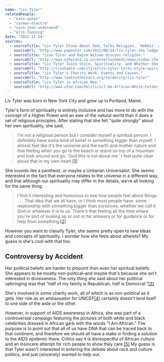 ```yaml
---
name: "Liv Tyler"
relatedPeople:
  - "kate-upton"
  - "carmen-electra"
  - "sara-jean-underwood"
  - "elle-fanning"
date: "2012-11-24"
sources:
  - sourceTitle: "Liv Tyler Glows About Dad; Talks Religion, 'Hobbit' and That Overbite."
    sourceUrl: "http://www.popeater.com/2011/06/24/liv-tyler-the-ledge-steven-hobbit-religion-overbite/"
  - sourceTitle: "Live Tyler and Rainn Wilson discuss religion."
    sourceUrl: "http://www.nzherald.co.nz/entertainment/news/video.cfm?c_id=1503078&gal_cid=1501119&gallery_id=118233"
  - sourceTitle: "Liv Tyler Talks Style, Spirituality, and Whether She Would Dress Like Her Dad."
    sourceUrl: "http://crushable.com/style/liv-tyler-talks-style-spirituality-and-whether-she-would-dress-like-her-dad/"
  - sourceTitle: "Liv Tyler's Charity Work, Events and Causes."
    sourceUrl: "http://www.looktothestars.org/celebrity/liv-tyler"
  - sourceTitle: "Liv Tyler is African Now."
    sourceUrl: "http://www.utne.com/Politics/I-Am-African-White-Celebrities-AIDS-Awareness.aspx"
---
```


Liv Tyler was born in New York City and grew up in Portland, Maine.

Tyler's form of spirituality is entirely inclusive and has more to do with the concept of a Higher Power and an awe of the natural world than it does a set of religious principles. After stating that she felt "quite strongly" about her own spirituality, she said,

>I'm not a religious person but I consider myself a spiritual person. I definitely have some kind of belief in something bigger than myself. I almost feel like it's the universe and the earth and mother nature and that feeling when you go to the beach or stand on top of a mountain and look around and go, 'God this is not about me.' I feel quite clear about that in my own heart.<a class="source-citation" href="#http://www.popeater.com/2011/06/24/liv-tyler-the-ledge-steven-hobbit-religion-overbite/" title="Liv Tyler Glows About Dad; Talks Religion, &apos;Hobbit&apos; and That Overbite.">[1]</a>

She sounds like a pantheist, or maybe a Unitarian Universalist. She seems interested in the fact that everyone relates to the universe in a different way, and that although our spirituality may differ in the details, we're all looking for the same thing.

>I find it interesting and humorous to see how people feel about things. . . . That idea that we all have, or I think most people have, some relationship with something bigger than ourselves, whether we call it God or whatever it is to us. There's that feeling all the time where you're sort of looking up or out or for answers or for guidance or for help from something.<a class="source-citation" href="#http://www.nzherald.co.nz/entertainment/news/video.cfm?c_id=1503078&gal_cid=1501119&gallery_id=118233" title="Live Tyler and Rainn Wilson discuss religion.">[2]</a>

However you want to classify Tyler, she seems pretty open to new ideas and concepts of spirituality. I wonder how she feels about atheists? My guess is she's cool with that too.


## Controversy by Accident

Her political beliefs are harder to pinpoint than even her spiritual beliefs. She appears to be mostly non-political–and maybe that's because she isn't interested in divisiveness. The only thing she said about her political upbringing was that "half of my family is Republican, half is Democrat."<a class="source-citation" href="#http://crushable.com/style/liv-tyler-talks-style-spirituality-and-whether-she-would-dress-like-her-dad/" title="Liv Tyler Talks Style, Spirituality, and Whether She Would Dress Like Her Dad.">[3]</a>

She's involved in some charity work, all of which is as non-political as it gets. Her role as an ambassador for UNICEF<a class="source-citation" href="#http://www.looktothestars.org/celebrity/liv-tyler" title="Liv Tyler&apos;s Charity Work, Events and Causes.">[4]</a> certainly doesn't lend itself to one side of the aisle or the other.

However, in support of AIDS awareness in Africa, she was part of a controversial campaign featuring the pictures of both white and black celebrities dressed in African garb with the words "I Am African." The purpose is to point out that all of us have DNA that can be traced back to that continent, and therefore we should all have a stake in finding a solution to the AIDS epidemic there. Critics say it is disrespectful of African culture and an insincere attempt for rich people to show they care.<a class="source-citation" href="#http://www.utne.com/Politics/I-Am-African-White-Celebrities-AIDS-Awareness.aspx" title="Liv Tyler is African Now.">[5]</a> My guess is that Tyler wasn't interested in entering the debate about race and culture politics, and just (sincerely) wanted to help out.
